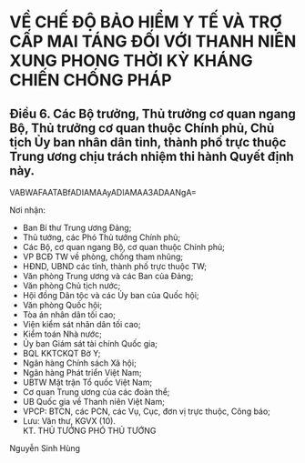 # VỀ CHẾ ĐỘ BẢO HIỂM Y TẾ VÀ TRỢ CẤP MAI TÁNG ĐỐI VỚI THANH NIÊN XUNG PHONG THỜI KỲ KHÁNG CHIẾN CHỐNG PHÁP

## Điều 6. Các Bộ trưởng, Thủ trưởng cơ quan ngang Bộ, Thủ trưởng cơ quan thuộc Chính phủ, Chủ tịch Ủy ban nhân dân tỉnh, thành phố trực thuộc Trung ương chịu trách nhiệm thi hành Quyết định này.  
  VABWAFAATABfADIAMAAyADIAMAA3ADAANgA=    
  
Nơi nhận: 
 - Ban Bí thư Trung ương Đảng; 
- Thủ tướng, các Phó Thủ tướng Chính phủ; 
- Các Bộ, cơ quan ngang Bộ, cơ quan thuộc Chính phủ; 
- VP BCĐ TW về phòng, chống tham nhũng; 
- HĐND, UBND các tỉnh, thành phố trực thuộc TW; 
- Văn phòng Trung ương và các Ban của Đảng; 
- Văn phòng Chủ tịch nước; 
- Hội đồng Dân tộc và các Ủy ban của Quốc hội; 
- Văn phòng Quốc hội; 
- Tòa án nhân dân tối cao; 
- Viện kiểm sát nhân dân tối cao; 
- Kiểm toán Nhà nước; 
- Ủy ban Giám sát tài chính Quốc gia; 
- BQL KKTCKQT Bờ Y; 
- Ngân hàng Chính sách Xã hội; 
- Ngân hàng Phát triển Việt Nam; 
- UBTW Mặt trận Tổ quốc Việt Nam; 
- Cơ quan Trung ương của các đoàn thể; 
- UB Quốc gia về Thanh niên Việt Nam; 
- VPCP: BTCN, các PCN, các Vụ, Cục, đơn vị trực thuộc, Công báo; 
- Lưu: Văn thư, KGVX (10).    
KT. THỦ TƯỚNG 
PHÓ THỦ TƯỚNG 
 
 
 
 
Nguyễn Sinh Hùng